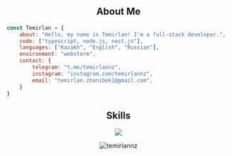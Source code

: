 <h2 align="center">About Me </h2>

```javascript
const Temirlan = {
    about: "Hello, my name is Temirlan! I'm a full-stack developer.",
    code: ["typescript, node.js, nest.js"],
    languages: ["Kazakh", "English", "Russian"],
    environment: "webstorm",
    contact: {
        telegram: "t.me/temirlannz",
        instagram: "instagram.com/temirlannz",
        email: "temirlan.zhanibek1@gmail.com",
    }
}
```

<h2 align="center">Skills</h2>

<p align="center">
  <a href="https://skillicons.dev">
    <img src="https://skillicons.dev/icons?i=js,html,css,ts,python,react,nextjs,nodejs,nestjs,express,postgres,prisma,tailwind,ps,figma" />
  </a>
</p>

<p align="center">
  <img align="center" src="https://github-readme-stats.vercel.app/api/top-langs?username=temirlannz&show_icons=true&theme=dark&locale=en&layout=compact" alt="temirlannz" />
</p>
